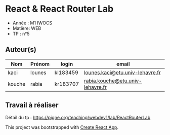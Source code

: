 # React & React Router Lab

- Année : M1 IWOCS
- Matière: WEB
- TP : n°5

## Auteur(s)

|Nom|Prénom|login|email|
|--|--|--|--|
| kaci | lounes | kl183459 | lounes.kaci@etu.univ-lehavre.fr |
| kouche | rabia | kr183707 | rabia.kouche@etu.univ-lehavre.fr |

## Travail à réaliser

Détail du tp : <https://pigne.org/teaching/webdev1/lab/ReactRouterLab>


This project was bootstrapped with [Create React App](https://github.com/facebook/create-react-app).


